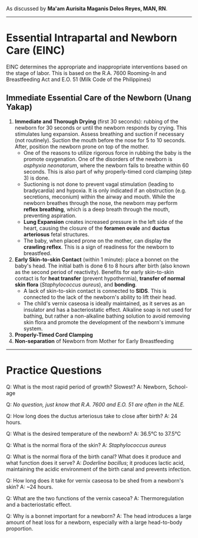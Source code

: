 
As discussed by **Ma'am Aurisita Maganis Delos Reyes, MAN, RN**.
___
# Essential Intrapartal and Newborn Care (EINC)
EINC determines the appropriate and inappropriate interventions based on the stage of labor. This is based on the R.A. 7600 Rooming-In and Breastfeeding Act and E.O. 51 (Milk Code of the Philippines)
## Immediate Essential Care of the Newborn (Unang Yakap)
1. **Immediate and Thorough Drying** (first 30 seconds): rubbing of the newborn for 30 seconds or until the newborn responds by crying. This stimulates lung expansion. Assess breathing and suction if necessary (not routinely). Suction the mouth before the nose for 5 to 10 seconds. After, position the newborn prone on top of the mother.
	- One of the reasons to utilize rigorous force in rubbing the baby is the promote oxygenation. One of the disorders of the newborn is *asphyxia neonatorum*, where the newborn fails to breathe within 60 seconds. This is also part of why properly-timed cord clamping (step 3) is done.
	- Suctioning is not done to prevent vagal stimulation (leading to bradycardia) and hypoxia. It is only indicated if an obstruction (e.g. secretions, meconium) within the airway and mouth. While the newborn breathes through the nose, the newborn may perform **reflex breathing**, which is a deep breath through the mouth, preventing aspiration.
	- **Lung Expansion** creates increased pressure in the left side of the heart, causing the closure of the **foramen ovale** and **ductus arteriosus** fetal structures.
	- The baby, when placed prone on the mother, can display the **crawling reflex**. This is a sign of readiness for the newborn to breastfeed.
2. **Early Skin-to-skin Contact** (within 1 minute): place a bonnet on the baby's head. The initial bath is done 6 to 8 hours after birth (also known as the second period of reactivity). Benefits for early skin-to-skin contact is for **heat transfer** (prevent hypothermia), **transfer of normal skin flora** (*Staphylococcus aureus*), and **bonding**.
	- A lack of skin-to-skin contact is connected to **SIDS**. This is connected to the lack of the newborn's ability to lift their head.
	- The child's vernix caseosa is ideally maintained, as it serves as an insulator and has a bacteriostatic effect. Alkaline soap is not used for bathing, but rather a non-alkaline bathing solution to avoid removing skin flora and promote the development of the newborn's immune system.
3. **Properly-Timed Cord Clamping**
4. **Non-separation** of Newborn from Mother for Early Breastfeeding

___
# Practice Questions
Q: What is the most rapid period of growth? Slowest?
A: Newborn, School-age

Q: *No question, just know that R.A. 7600 and E.O. 51 are often in the NLE.*

Q: How long does the ductus arteriosus take to close after birth?
A: 24 hours.

Q: What is the desired temperature of the newborn?
A: 36.5°C to 37.5°C

Q: What is the normal flora of the skin?
A: *Staphylococcus aureus*

Q: What is the normal flora of the birth canal? What does it produce and what function does it serve?
A: *Doderline bacillus*; it produces lactic acid, maintaining the acidic environment of the birth canal and prevents infection.

Q: How long does it take for vernix caseosa to be shed from a newborn's skin?
A: ~24 hours.

Q: What are the two functions of the vernix caseoa?
A: Thermoregulation and a bacteriostatic effect.

Q: Why is a bonnet important for a newborn?
A: The head introduces a large amount of heat loss for a newborn, especially with a large head-to-body proportion.